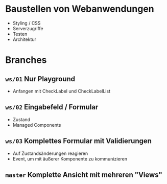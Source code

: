 # Baustellen von Webanwendungen

* Styling / CSS
* Serverzugriffe
* Testen
* Architektur


# Branches

## `ws/01` Nur Playground
* Anfangen mit CheckLabel und CheckLabelList

## `ws/02` Eingabefeld / Formular
* Zustand
* Managed Components

## `ws/03` Komplettes Formular mit Validierungen
* Auf Zustandsänderungen reagieren
* Event, um mit äußerer Komponente zu kommunizieren


## `master` Komplette Ansicht mit mehreren "Views"
